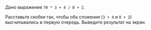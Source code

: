 Дано выражение `70 * 3 + 4 / 8 + 2`.

Расставьте скобки так, чтобы оба сложения (`3 + 4` и `8 + 2`) высчитывались в первую очередь. Выведите результат на экран.
